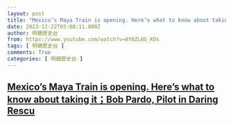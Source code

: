 ```yaml
---
layout: post
title: "Mexico’s Maya Train is opening. Here’s what to know about taking it；Bob Pardo, Pilot in Daring Rescu"
date: 2023-12-22T05:08:11.000Z
author: 明鏡歷史台
from: https://www.youtube.com/watch?v=8Y0ZL8G_KOs
tags: [ 明鏡歷史台 ]
comments: True
categories: [ 明鏡歷史台 ]
---
```

<!--1703221691000-->
[Mexico’s Maya Train is opening. Here’s what to know about taking it；Bob Pardo, Pilot in Daring Rescu](https://www.youtube.com/watch?v=8Y0ZL8G_KOs)
------

<div>

</div>

